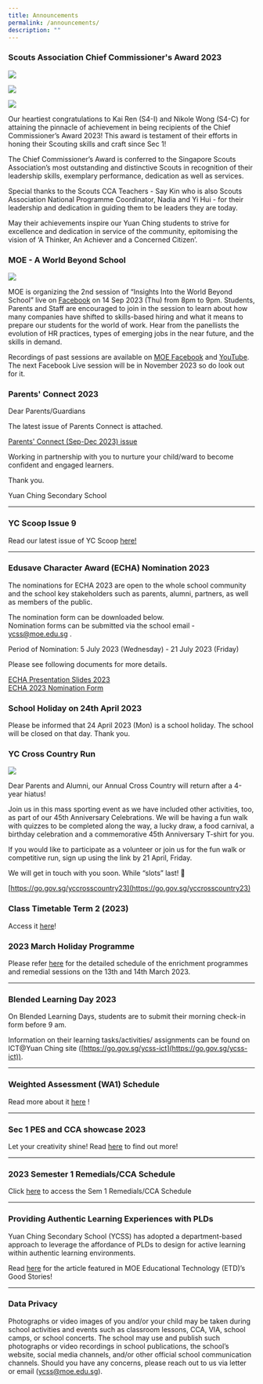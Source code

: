 ```yaml
---
title: Announcements
permalink: /announcements/
description: ""
---
```

### Scouts Association Chief Commissioner's Award 2023

![](/images/scoutsaward01.jpeg)

![](/images/scoutsaward02.jpeg)

![](/images/scoutsaward03.jpeg)

Our heartiest congratulations to Kai Ren (S4-I) and Nikole Wong (S4-C) for attaining the pinnacle of achievement in being recipients of the Chief Commissioner’s Award 2023! This award is testament of their efforts in honing their Scouting skills and craft since Sec 1!

The Chief Commissioner’s Award is conferred to the Singapore Scouts Association’s most outstanding and distinctive Scouts in recognition of their leadership skills, exemplary performance, dedication as well as services. 

Special thanks to the Scouts CCA Teachers - Say Kin who is also Scouts Association National Programme Coordinator, Nadia and Yi Hui - for their leadership and dedication in guiding them to be leaders they are today. 

May their achievements inspire our Yuan Ching students to strive for excellence and dedication in service of the community, epitomising the vision of ‘A Thinker, An Achiever and a Concerned Citizen’.



### MOE - A World Beyond School

![](/images/moe%20wbs.jpg)

MOE is organizing the 2nd session of “Insights Into the World Beyond School” live on [Facebook](http://go.gov.sg/awbs-sep2) on 14 Sep 2023 (Thu) from 8pm to 9pm. Students, Parents and Staff are encouraged to join in the session to learn about how many companies have shifted to skills-based hiring and what it means to prepare our students for the world of work. Hear from the panellists the evolution of HR practices, types of emerging jobs in the near future, and the skills in demand. 

Recordings of past sessions are available on [MOE Facebook](https://www.facebook.com/moesingapore/) and [YouTube](https://youtube.com/playlist?list=PLgBw4fHUtzK1Uhx5VIhh7YFXp8iEZjs1_). The next Facebook Live session will be in November 2023 so do look out for it. 

### Parents' Connect 2023

Dear Parents/Guardians

The latest issue of Parents Connect is attached. 

[Parents' Connect (Sep-Dec 2023) issue](/files/parents%20connect%20sep-dec%202023.pdf)

Working in partnership with you to nurture your child/ward to become confident and engaged learners. 

Thank you. 

Yuan Ching Secondary School

-----



### YC Scoop Issue 9

Read our latest issue of YC Scoop [here!](https://online.fliphtml5.com/obrr/ddxv/)

------

### Edusave Character Award (ECHA) Nomination 2023

The nominations for ECHA 2023 are open to the whole school community and the school key stakeholders such as parents, alumni, partners, as well as members of the public.  

The nomination form can be downloaded below.  
Nomination forms can be submitted via the school email - [ycss@moe.edu.sg](ycss@moe.edu.sg) .

Period of Nomination:
5 July 2023 (Wednesday) - 21 July 2023 (Friday)

Please see following documents for more details.

[ECHA Presentation Slides 2023](/files/echa%20presentation%20slides.pdf) <br>
[ECHA 2023 Nomination Form](/files/echa%202023%20nomination%20form%20(ycss).pdf)


### School Holiday on 24th April 2023
Please be informed that 24 April 2023 (Mon) is a school holiday. The school will be closed on that day. Thank you.

### YC Cross Country Run

![](/images/yccrosscountry23.PNG)

Dear Parents and Alumni, our Annual Cross Country will return after a 4-year hiatus!

Join us in this mass sporting event as we have included other activities, too, as part of our 45th Anniversary Celebrations. We will be having a fun walk with quizzes to be completed along the way, a lucky draw, a food carnival, a birthday celebration and a commemorative 45th Anniversary T-shirt for you.

If you would like to participate as a volunteer or join us for the fun walk or competitive run, sign up using the link by 21 April, Friday.

We will get in touch with you soon. While “slots” last! 💪

[https://go.gov.sg/yccrosscountry23](https://go.gov.sg/yccrosscountry23)


### Class Timetable Term 2 (2023)

Access it [here](https://yuanchingsec.edupage.org/timetable/)!



### 2023 March Holiday Programme


Please refer [here](/quick-links/for-students/school-daily-routines/school-holiday-programme/) for the detailed schedule of the enrichment programmes and remedial sessions on the 13th and 14th March 2023.

----

### Blended Learning Day 2023

On Blended Learning Days, students are to submit their morning check-in form before 9 am.&nbsp;

Information on their learning tasks/activities/ assignments can be found on ICT@Yuan Ching site ([https://go.gov.sg/ycss-ict](https://go.gov.sg/ycss-ict)).

-----


### Weighted Assessment (WA1) Schedule

Read more about it&nbsp;[here](https://staging.d3su4wj45hy3j2.amplifyapp.com/quick-links/for-students/school-daily-routines/school-holiday-programme/)&nbsp;!

------

### Sec 1 PES and CCA showcase 2023

Let your creativity shine! Read&nbsp;[here](https://yuanchingsec.moe.edu.sg/qql/slot/u748/2022/YCSS%20Songwriting%20Contest%20Our%20School%20Our%20Song%202022_final.pdf)&nbsp;to find out more!

------

### 2023 Semester 1 Remedials/CCA Schedule

Click&nbsp;[here](https://staging.d3su4wj45hy3j2.amplifyapp.com/quick-links/for-students/school-daily-routines/exam-timetable-school-national/)&nbsp;to access the Sem 1 Remedials/CCA Schedule

--------

### Providing Authentic Learning Experiences with PLDs

Yuan Ching Secondary School (YCSS) has adopted a department-based approach to leverage the affordance of PLDs to design for active learning within authentic learning environments.

Read [here](https://sites.google.com/moe.edu.sg/personaliseddigitallearningpro/good-stories/providing-authentic-learning-experiences-with-plds-yuan-ching-sec?authuser=0) for the article featured in MOE Educational Technology (ETD)’s Good Stories!

---------

### Data Privacy

Photographs or video images of you and/or your child may be taken during school activities and events such as classroom lessons, CCA, VIA, school camps, or school concerts. The school may use and publish such photographs or video recordings in school publications, the school’s website, social media channels, and/or other official school communication channels. Should you have any concerns, please reach out to us via letter or email (ycss@moe.edu.sg).